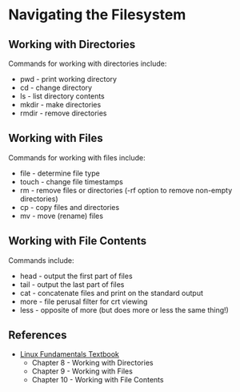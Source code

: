 # Navigating the Filesystem

## Working with Directories

Commands for working with directories include:

* pwd - print working directory
* cd - change directory
* ls - list directory contents
* mkdir - make directories
* rmdir - remove directories

## Working with Files

Commands for working with files include:

* file - determine file type
* touch - change file timestamps
* rm - remove files or directories (-rf option to remove non-empty directories)
* cp - copy files and directories
* mv - move (rename) files

## Working with File Contents

Commands include:

* head - output the first part of files
* tail - output the last part of files
* cat - concatenate files and print on the standard output
* more - file perusal filter for crt viewing
* less - opposite of more (but does more or less the same thing!)

## References
* [Linux Fundamentals Textbook](https://linux-training.be/linuxfun.pdf)
  * Chapter 8 - Working with Directories
  * Chapter 9 - Working with Files
  * Chapter 10 - Working with File Contents
